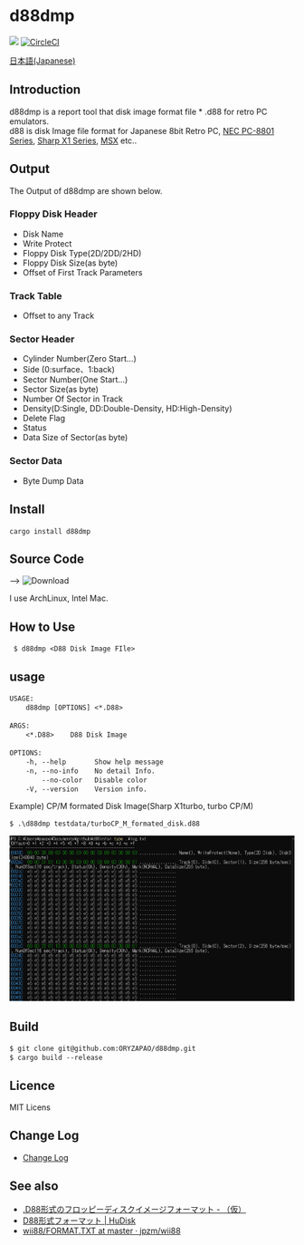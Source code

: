 d88dmp
=======
![](https://github.com/ORYZAPAO/d88dmp/workflows/Rust/badge.svg)
[![CircleCI](https://circleci.com/gh/ORYZAPAO/d88dmp/tree/main.svg?style=svg)](https://circleci.com/gh/ORYZAPAO/d88dmp/tree/main)

[日本語(Japanese)](/README_J.md)


Introduction
-----------
d88dmp is a report tool that disk image format file * .d88 for retro PC emulators.   
d88 is disk Image file format for Japanese 8bit Retro PC, [NEC PC-8801 Series](https://en.wikipedia.org/wiki/PC-8800_series), [Sharp X1 Series](https://en.wikipedia.org/wiki/Sharp_X1), [MSX](https://en.wikipedia.org/wiki/MSX) etc..

Output 
--------
The Output of d88dmp are shown below. 
### Floppy Disk Header
  + Disk Name
  + Write Protect
  + Floppy Disk Type(2D/2DD/2HD)
  + Floppy Disk Size(as byte)
  + Offset of First Track Parameters
### Track Table
  + Offset to any Track
### Sector Header
  + Cylinder Number(Zero Start...)
  + Side (0:surface、1:back) 
  + Sector Number(One Start...)
  + Sector Size(as byte)
  + Number Of Sector in Track
  + Density(D:Single, DD:Double-Density, HD:High-Density)
  + Delete Flag
  + Status
  + Data Size of Sector(as byte)
### Sector Data
  + Byte Dump Data


Install
---------------------
```
cargo install d88dmp
```

Source Code 
------------
--> ![Download](https://github.com/ORYZAPAO/d88dmp/releases)

I use ArchLinux, Intel Mac.

How to Use
------
```
 $ d88dmp <D88 Disk Image FIle>
```

## usage 
```
USAGE:
    d88dmp [OPTIONS] <*.D88>

ARGS:
    <*.D88>    D88 Disk Image

OPTIONS:
    -h, --help       Show help message 
    -n, --no-info    No detail Info.
        --no-color   Disable color
    -V, --version    Version info.

```

Example) CP/M formated Disk Image(Sharp X1turbo, turbo CP/M)

```
$ .\d88dmp testdata/turboCP_M_formated_disk.d88 
```
![example](https://github.com/ORYZAPAO/d88dmp/blob/main/image/d88info_img.png?raw=true)


Build
---------------------
```
$ git clone git@github.com:ORYZAPAO/d88dmp.git
$ cargo build --release
```

Licence
----------
 MIT Licens

Change Log
----------
+ [Change Log](https://github.com/ORYZAPAO/d88dmp/CHANGELOG.md)

See also
---------------------
+ [.D88形式のフロッピーディスクイメージフォーマット - （仮）](https://gra4.hatenadiary.jp/entry/20171108/1510096429)
+ [D88形式フォーマット | HuDisk](https://boukichi.github.io/HuDisk/DISK.html)
+ [wii88/FORMAT.TXT at master · jpzm/wii88](https://github.com/jpzm/wii88/blob/master/document/FORMAT.TXT)
